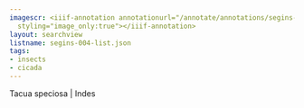 ```yaml
---
imagescr: <iiif-annotation annotationurl="/annotate/annotations/segins-004-001.json"
  styling="image_only:true"></iiif-annotation>
layout: searchview
listname: segins-004-list.json
tags:
- insects
- cicada
---
```

Tacua speciosa | Indes